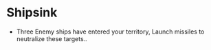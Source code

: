 # Shipsink
- Three Enemy ships have entered your territory, Launch missiles to neutralize these targets..
